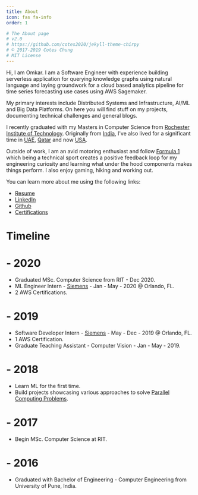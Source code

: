 ```yaml
---
title: About
icon: fas fa-info
order: 1

# The About page
# v2.0
# https://github.com/cotes2020/jekyll-theme-chirpy
# © 2017-2019 Cotes Chung
# MIT License
---
```


Hi, I am Omkar. I am a Software Engineer with experience building serverless application for querying knowledge graphs using natural language and laying groundwork for a cloud based analytics pipeline for time series forecasting use cases using AWS Sagemaker.

My primary interests include Distributed Systems and Infrastructure, AI/ML and Big Data Platforms. On here you will find stuff on my projects, documenting technical challenges and general blogs.

I recently graduated with my Masters in Computer Science from [Rochester Institute of Technology](https://www.rit.edu). Originally from [India](https://en.wikipedia.org/wiki/India), I've also lived for a significant time in [UAE](https://en.wikipedia.org/wiki/United_Arab_Emirates), [Qatar](https://en.wikipedia.org/wiki/Qatar) and now [USA](https://en.wikipedia.org/wiki/United_States).

Outside of work, I am an avid motoring enthusiast and follow [Formula 1](https://www.formula1.com/) which being a technical sport creates a positive feedback loop for my engineering curiosity and learning what under the hood components makes things perform. I also enjoy gaming, hiking and working out.

You can learn more about me using the following links:

- [Resume]({{site.url}}/tabs/resume)
- [LinkedIn](https://www.linkedin.com/in/omkarkakade)
- [Github](https://github.com/okakade05)
- [Certifications](https://www.youracclaim.com/users/omkar.kakade/badges)


# Timeline
# - 2020 
- Graduated MSc. Computer Science from RIT - Dec 2020.
- ML Engineer Intern - [Siemens](https://www.siemens.com/) - Jan - May - 2020 @ Orlando, FL.
- 2 AWS Certifications.

# - 2019
- Software Developer Intern - [Siemens](https://www.siemens.com/) - May - Dec - 2019 @ Orlando, FL.
- 1 AWS Certification.
- Graduate Teaching Assistant - Computer Vision - Jan - May - 2019.

# - 2018
- Learn ML for the first time.
- Build projects showcasing various approaches to solve [Parallel Computing Problems](https://github.com/okakade05/parallel-computing).

# - 2017 
- Begin MSc. Computer Science at RIT.

# - 2016
- Graduated with Bachelor of Engineering - Computer Engineering from University of Pune, India.

<!-- > **Note**: Add Markdown syntax content to file `_tabs/about.md` and it will show up on this page. -->
